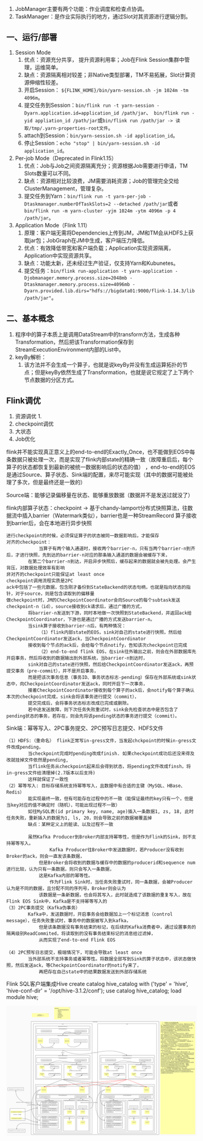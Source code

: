 1. JobManager主要有两个功能：作业调度和检查点协调。
2. TaskManager：是作业实际执行的地方，通过Slot对其资源进行逻辑分割。

## 一、运行/部署

1. Session Mode
   1. 优点：资源充分共享， 提升资源利用率；Job在Flink Session集群中管理，运维简单。
   2. 缺点：资源隔离相对较差；非Native类型部署，TM不易拓展，Slot计算资源伸缩性较差。
   3. 开启Session： `${FLINK_HOME}/bin/yarn-session.sh -jm 1024m -tm 4096m`。
   4. 提交任务到Session：`bin/flink run -t yarn-session -Dyarn.application.id=application_id /path/jar`、` bin/flink run -yid appliation_id /path/jar`或`bin/flink run /path/jar -> 读取/tmp/.yarn-properties-root文件`。
   5. attach到Session：`bin/yarn-session.sh -id application_id`。
   6. 停止Session：`echo "stop" | bin/yarn-session.sh -id application_id`。
2. Per-job Mode（Deprecated in Flink1.15）
   1. 优点：Job与Job之间资源隔离充分；资源根据Job需要进行申请，TM Slots数量可以不同。
   2. 缺点：资源相对比较浪费，JM需要消耗资源；Job的管理完全交给ClusterManagement，管理复杂。
   3. 提交任务到Yarn：`bin/flink run -t yarn-per-job -Dtaskmanager.numberOfTaskSlots=2 --detached /path/jar`或者`bin/flink run -m yarn-cluster -yjm 1024m -ytm 4096m -p 4 /path/jar`。
3. Application Mode（Flink 1.11）
   1. 原理：客户端无需将Dependencies上传到JM，JM和TM会从HDFS上获取jar包；JobGraph在JM中生成，客户端压力降低。
   2. 优点：有效降低带宽和客户端负载；Application实现资源隔离，Application中实现资源共享。
   3. 缺点：功能太新，还未经过生产验证，仅支持Yarn和Kubunetes。
   4. 提交任务：`bin/flink run-application -t yarn-application -Djobmanager.memory.process.size=2048mb -Dtaskmanager.memory.process.size=4096mb -Dyarn.provided.lib.dirs="hdfs://bigdata01:9000/flink-1.14.3/lib /path/jar"`。



## 二、基本概念

1. 程序中的算子本质上是调用DataStream中的transform方法，生成各种Transformation，然后把该Transformation保存到StreamExecutionEnvironment内部的List中。
2. keyBy解析：
   1. 该方法并不会生成一个算子，也就是说keyBy并没有生成运算拓扑的节点；但是keyBy依然生成了Transformation，也就是说它规定了上下两个节点数据的分区方式。















## Flink调优

1. 资源调优
   1. 
2. checkpoint调优
3. 大状态
4. Job优化

























flink并不能实现真正意义上的end-to-end的Exactly_Once，也不能做到EOS中每条数据只被处理一次，而是实现了flink内部state的精确一致（故障重启后，每个算子的状态都恢复到最新的被统一数据影响后的状态的值）
，end-to-end的EOS是通过Source、算子状态、Sink端的配置，来尽可能实现（其中的数据可能被处理了多次，但是最终还是一致的）

Source端：能够记录偏移量在状态、能够重放数据（数据并不是发送过就没了）

flink内部算子状态：checkpoint -> 基于chandy-lamport分布式快照算法，往数据流中插入barrier（Watermark类似），barrier也是一种StreamRecord
算子接收到barrier后，会在本地进行异步快照

    进行checkpoint的时候，必须保证算子的状态被同一数据影响后，才能保存
    对齐的checkpoint：
                当算子有两个输入通道时，接收两个barrier-n，只有当两个barrier-n到齐后，才进行快照，先到达的barrier-n对应的那条输入通道的数据会被缓存下来，
            在第二个barrier-n到达，开启异步快照后，缓存起来的数据就会被先处理。会产生背压，对数据处理效率有影响
    非对齐的checkpoint只能保证at least once
    checkpoint调用流程实质是2PC
    ack中包括了一些元数据，包含刚才备份到StateBackend的状态句柄，也就是指向状态的指针，对于source，则是包含读取到的偏移量
    做checkpoint时，JM的CheckpointCoordinator会向Source的每个subtask发送checkpoint-n（id），source接收到ck请求后，通过广播的方式，
            将barrier-n发送到下游，同时本地做一次快照到StateBackend，并返回ack给CheckpointCoordinator，下游也是通过广播的方式发送barrier-n。
            当sink算子接收到barrier-n后，有两种情况：
                （1）flink内部state的EOS，sink对自己的state进行快照，然后给CheckpointCoordinator发送ack，当CheckpointCoordinator
            接收到每个节点的ack后，会给每个节点notify，告知该次checkpoint已完成
                （2）end-to-end flink EOS，在sink往外输出之前，则会在外部数据库先开启事务，然后将收到的数据输出到外部系统，当barrier-n到达时，
            sink对自己的state进行快照，然后给CheckpointCoordinator发送ack，再预提交事务（pre-commit），并不是开启事务，
            而是把该次事务信息（事务ID、事务状态标志-pending）保存在外部系统或sink状态中，向CheckpointCoordinator发送ack，同时开启下一次事务，
            接着CheckpointCoordinator接收到每个算子的ack后，会notify每个算子确认本次的checkpoint完成，sink会将该事务进行提交（commit），
            提交完成后，会将事务状态标志改成已完成或删除。
            若中途发送故障，则下次任务失败重试时，sink会先检查状态中是否包含了pending状态的事务，若存在，则会先将该pending状态的事务进行提交（commit）。


Sink端：幂等写入、2PC事务提交、2PC预写日志提交、HDFS文件

    （1）HDFS:（重命名） flink正常写in-gress文件，当发起chckpoint的时候in-gress文件改成pending，
            当checkpoint完成时pending改成finish. 如果checkpoint成功后还没来得及改就挂掉文件依然是pending, 
            当flink任务从checkpoint起来后会得到状态，将pending文件改成finsh，将in-gress文件给清理掉(2.7版本以后支持) 
            这样就保证了一致性
    （2）幂等写入: 目标存储系统支持幂等写入，且数据中有合适的主键（MySQL、HBase、Redis）
            能实现最终一致，但有可能存在过程中的不一致（能保证最终的key只有一个，但是当key对应的值不确定时（随机），可能出现过程不一致）
            如往MySQL表(id primary key, name, age)插入一条数据1, zs, 18, 此时任务失败，重新插入的数据为1, ls, 20，则会导致之前的数据被覆盖掉
            缺点：某种定义上的脏读、以及过程不一致
            
            虽然Kafka Producer到Broker内部支持幂等性，但是作为Flink的Sink，则不支持幂等写入。
                    Kafka Producer往Broker中发送数据时，若Producer没有收到Broker的ack，则会一直发该条数据，
                但是Broker会将收到的数据与缓存中的数据的producerid和sequence num进行比较，认为只有一条数据，则只会写入一条数据，
                这是Kafka内部的幂等性。
                    作为Flink Sink时，当任务失败重试时，同一条数据，会被Producer认为是不同的数据，且分配不同的序列号，Broker则会认为
                该数据是一条新数据，也会将其写入，此时就造成了该数据的重复写入，故在Flink EOS Sink中，Kafka是不支持幂等写入的
    （3）2PC事务提交（Kafka伪事务）
            Kafka中，发送数据时，开启事务会给数据加上一个标记消息（control message），任务失败重试时，事务中的数据被写入到kafka，
                但是该条数据没有事务结束的标记，在后续的Kafka消费者中，通过设置事务的隔离级别ReadCommited，将读取到的没有事务结束标记的消息给过滤掉，
                从而实现了end-to-end Flink EOS
    
    （4）2PC预写日志提交，极端情况下，可能会导致at least once
            当外部系统不支持事务或者幂等性。将数据全部写到Sink的算子状态中，该状态做快照，然后发送ack，等CheckpointCoordinator的notify来了，
                再把存在自己state中的结果数据发送到外部存储系统




Flink SQL客户端集成Hive
create catalog hive_catalog with ('type' = 'hive', 'hive-conf-dir' = '/opt/hive-3.1.2/conf');
use catalog hive_catalog;
load module hive;

![](./images/Flink%20State的内存结构.jpg)